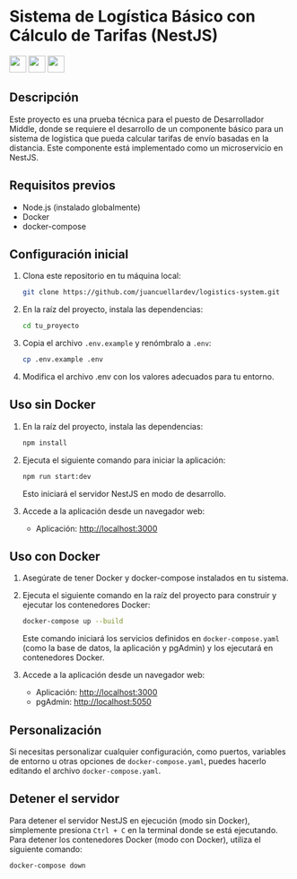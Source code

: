 # Sistema de Logística Básico con Cálculo de Tarifas (NestJS)

<p>
<img src="https://simpleicons.org/icons/nestjs.svg" width="30" height="30"> <img src="https://simpleicons.org/icons/postgresql.svg" width="30" height="30"> <img src="https://simpleicons.org/icons/docker.svg" width="30" height="30">
</p>


## Descripción

Este proyecto es una prueba técnica para el puesto de Desarrollador Middle, donde se requiere el desarrollo de un componente básico para un sistema de logística que pueda calcular tarifas de envío basadas en la distancia. Este componente está implementado como un microservicio en NestJS.

## Requisitos previos
- Node.js (instalado globalmente)
- Docker
- docker-compose

## Configuración inicial

1. Clona este repositorio en tu máquina local:

    ```bash
    git clone https://github.com/juancuellardev/logistics-system.git
    ```
2. En la raíz del proyecto, instala las dependencias:

    ```bash
    cd tu_proyecto
    ```

3. Copia el archivo `.env.example` y renómbralo a `.env`:

    ```bash
    cp .env.example .env
    ```
4. Modifica el archivo .env con los valores adecuados para tu entorno.

## Uso sin Docker

1. En la raíz del proyecto, instala las dependencias:
    ```bash
    npm install
    ```


2. Ejecuta el siguiente comando para iniciar la aplicación:

    ```bash
    npm run start:dev
    ```
    Esto iniciará el servidor NestJS en modo de desarrollo.


2. Accede a la aplicación desde un navegador web:
    - Aplicación: [http://localhost:3000](http://localhost:3000)

## Uso con Docker

1. Asegúrate de tener Docker y docker-compose instalados en tu sistema.

2. Ejecuta el siguiente comando en la raíz del proyecto para construir y ejecutar los contenedores Docker:

    ```bash
    docker-compose up --build
    ```

    Este comando iniciará los servicios definidos en `docker-compose.yaml` (como la base de datos, la aplicación y pgAdmin) y los ejecutará en contenedores Docker.

3. Accede a la aplicación desde un navegador web:

    - Aplicación: [http://localhost:3000](http://localhost:3000)
    - pgAdmin: [http://localhost:5050](http://localhost:5050)

## Personalización

Si necesitas personalizar cualquier configuración, como puertos, variables de entorno u otras opciones de `docker-compose.yaml`, puedes hacerlo editando el archivo `docker-compose.yaml`.

## Detener el servidor

Para detener el servidor NestJS en ejecución (modo sin Docker), simplemente presiona `Ctrl + C` en la terminal donde se está ejecutando. 
Para detener los contenedores Docker (modo con Docker), utiliza el siguiente comando:

```bash
docker-compose down
```